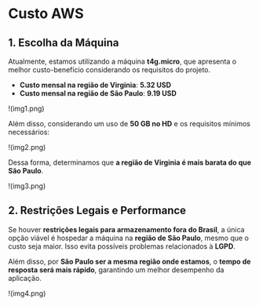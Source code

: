 # Custo AWS

## 1. Escolha da Máquina

Atualmente, estamos utilizando a máquina **t4g.micro**, que apresenta o melhor custo-benefício considerando os requisitos do projeto.

- **Custo mensal na região de Virginia**: **5.32 USD**
- **Custo mensal na região de São Paulo**: **9.19 USD**

!(img1.png)

Além disso, considerando um uso de **50 GB no HD** e os requisitos mínimos necessários:

!(img2.png)

Dessa forma, determinamos que **a região de Virginia é mais barata do que São Paulo**.

!(img3.png)

## 2. Restrições Legais e Performance

Se houver **restrições legais para armazenamento fora do Brasil**, a única opção viável é hospedar a máquina na **região de São Paulo**, mesmo que o custo seja maior. Isso evita possíveis problemas relacionados à **LGPD**.

Além disso, por **São Paulo ser a mesma região onde estamos**, o **tempo de resposta será mais rápido**, garantindo um melhor desempenho da aplicação.

!(img4.png)
